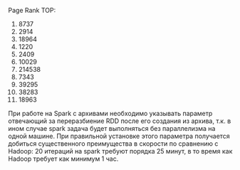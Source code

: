 Page Rank TOP:

1.	8737
2.	2914
3.	18964
4.	1220
5.	2409
6.	10029
7.	214538
8.	7343
9.	39295
10.	38283
11.	18963

При работе на Spark c архивами необходимо указывать параметр отвечающий за переразбиение RDD после его создания из архива,
т.к. в ином случае spark задача будет выполняться без параллелизма на одной машине. 
При правильной установке этого параметра получается добиться существенного преимущества в скорости по сравнению с Hadoop: 
20 итераций на spark требуют порядка 25 минут, в то время как Hadoop требует как минимум 1 час.
